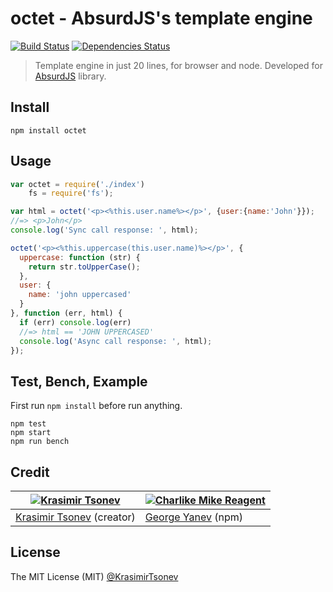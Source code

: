 # octet - AbsurdJS's template engine

[![Build Status](https://travis-ci.org/tunnckoCore/octet.png)](https://travis-ci.org/tunnckoCore/octet) [![Dependencies Status](https://david-dm.org/tunnckoCore/octet/status.svg)](https://david-dm.org/tunnckoCore/octet)

> Template engine in just 20 lines, for browser and node. Developed for [AbsurdJS](https://github.com/krasimir/absurd) library.

## Install

```
npm install octet
```

## Usage
```js
var octet = require('./index')
    fs = require('fs');

var html = octet('<p><%this.user.name%></p>', {user:{name:'John'}});
//=> <p>John</p>
console.log('Sync call response: ', html);

octet('<p><%this.uppercase(this.user.name)%></p>', {
  uppercase: function (str) {
    return str.toUpperCase();
  },
  user: {
    name: 'john uppercased'
  }
}, function (err, html) {
  if (err) console.log(err)
  //=> html == 'JOHN UPPERCASED'
  console.log('Async call response: ', html);
});
```

## Test, Bench, Example
First run `npm install` before run anything.
```
npm test
npm start
npm run bench
```

## Credit

[![Krasimir Tsonev](https://avatars3.githubusercontent.com/u/528677?s=144)](https://github.com/krasimir) | [![Charlike Mike Reagent](https://avatars2.githubusercontent.com/u/5038030?s=144)](https://github.com/tunnckoCore)
---|---
[Krasimir Tsonev](http://krasimirtsonev.com/blog) (creator) | [George Yanev](https://github.com/tunnckoCore) (npm)


## License
The MIT License (MIT) [@KrasimirTsonev](https://twitter.com/https://twitter.com/KrasimirTsonev)